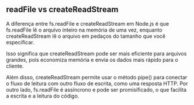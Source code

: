 ## readFile vs createReadStream

A diferença entre fs.readFile e createReadStream em Node.js é que fs.readFile lê o arquivo inteiro na memória de uma vez, enquanto createReadStream lê o arquivo em pedaços do tamanho que você especificar.

Isso significa que createReadStream pode ser mais eficiente para arquivos grandes, pois economiza memória e envia os dados mais rápido para o cliente.

Além disso, createReadStream permite usar o método pipe() para conectar o fluxo de leitura com outro fluxo de escrita, como uma resposta HTTP. Por outro lado, fs.readFile é assíncrono e pode ser promisificado, o que facilita a escrita e a leitura do código.
